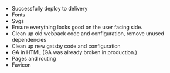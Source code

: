 * Successfully deploy to delivery
* Fonts
* Svgs
* Ensure everything looks good on the user facing side.
* Clean up old webpack code and configuration, remove unused dependencies
* Clean up new gatsby code and configuration
* GA in HTML (GA was already broken in production.)
* Pages and routing
* Favicon
